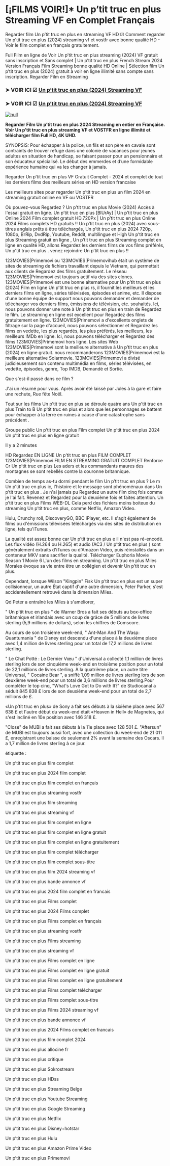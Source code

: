 # [¡FILMS VOIR!]* Un p’tit truc en plus Streaming VF en Complet Français
Regarder film Un p’tit truc en plus en streaming VF HD ☑ Comment regarder Un p’tit truc en plus (2024) streaming vf et vostfr avec bonne qualité HD - Voir le film complet en français gratuitement.

Full Film en ligne de Voir Un p’tit truc en plus streaming (2024) VF gratuit sans inscription et Sans complet | Un p’tit truc en plus French Stream 2024 Version Français Film Streaming bonne qualité HD Online | Sélection film Un p’tit truc en plus (2024) gratuit à voir en ligne illimité sans compte sans inscription. Regarder Film en Streaming

### ➤ VOIR ICI ☑ [Un p’tit truc en plus (2024) Streaming VF](https://t.co/6CSG8D9Q31)

### ➤ VOIR ICI ☑ [Un p’tit truc en plus (2024) Streaming VF](https://t.co/6CSG8D9Q31)

[![null](https://static.wixstatic.com/media/855a25_043b5abeb4ae4d35ac003198e7fe56ed~mv2.gif)](https://t.co/6CSG8D9Q31)

**Regarder Film Un p’tit truc en plus 2024 Streaming en entier en Française. Voir Un p’tit truc en plus streaming VF et VOSTFR en ligne illimité et télécharger film Full HD, 4K UHD.**

SYNOPSIS: Pour échapper à la police, un fils et son père en cavale sont contraints de trouver refuge dans une colonie de vacances pour jeunes adultes en situation de handicap, se faisant passer pour un pensionnaire et son éducateur spécialisé. Le début des emmerdes et d’une formidable expérience humaine qui va les changer à jamais.

Regarder Un p’tit truc en plus VF Gratuit Complet - 2024 et complet de tout les derniers films des meilleurs séries en HD version francaise

Les meilleurs sites pour regarder Un p’tit truc en plus un film 2024 en streaming gratuit online en VF ou VOSTFR

Où pouvez-vous Regardez ? Un p’tit truc en plus Movie (2024) Accès à l'essai gratuit en ligne. Un p’tit truc en plus [BlUrAy] | Un p’tit truc en plus Online 2024 Film complet gratuit HD.720Px | Un p’tit truc en plus Online 2024 Films complets HD gratuits !! Un p’tit truc en plus (2024) avec sous-titres anglais prêts à être téléchargés, Un p’tit truc en plus 2024 720p, 1080p, BrRip, DvdRip, Youtube, Reddit, multilingue et High Un p’tit truc en plus Streaming gratuit en ligne , Un p’tit truc en plus Streaming complet en ligne en qualité HD, allons Regardez les derniers films de vos films préférés, Un p’tit truc en plus . venez rejoindre Un p’tit truc en plus !!

123MOVIES|Primemovi ou 123MOVIES|Primemovihub était un système de sites de streaming de fichiers travaillant depuis le Vietnam, qui permettait aux clients de Regardez des films gratuitement. Le réseau 123MOVIES|Primemovi est toujours actif via des sites clones. 123MOVIES|Primemovi est une bonne alternative pour Un p’tit truc en plus (2024) Film en ligne Un p’tit truc en plus rs, il fournit les meilleurs et les derniers films en ligne, séries télévisées, épisodes et anime, etc. Il dispose d'une bonne équipe de support nous pouvons demander et demander de télécharger vos derniers films, émissions de télévision, etc. souhaités. Ici, nous pouvons donner une note à Un p’tit truc en plus en train de Regardez le film. Le streaming en ligne est excellent pour Regardez des films gratuitement en ligne. 123MOVIES|Primemovi a d'excellents onglets de filtrage sur la page d'accueil, nous pouvons sélectionner et Regardez les films en vedette, les plus regardés, les plus préférés, les meilleurs, les meilleurs IMDb en ligne. Ici, nous pouvons télécharger et Regardez des films 123MOVIES|Primemovi hors ligne. Les sites Web 123MOVIES|Primemovi sont la meilleure alternative à Un p’tit truc en plus (2024) en ligne gratuit. nous recommanderons 123MOVIES|Primemovi est la meilleure alternative Solarmovie. 123MOVIES|Primemovi a divisé judicieusement son contenu multimédia en films, séries télévisées, en vedette, épisodes, genre, Top IMDB, Demandé et Sortie.

Que s'est-il passé dans ce film ?

J'ai un résumé pour vous. Après avoir été laissé par Jules à la gare et faire une rechute, Rue fête Noël.

Tout sur les films Un p’tit truc en plus se déroule quatre ans Un p’tit truc en plus Train to B Un p’tit truc en plus et alors que les personnages se battent pour échapper à la terre en ruines à cause d'une catastrophe sans précédent .

Groupe public Un p’tit truc en plus Film complet Un p’tit truc en plus 2024 Un p’tit truc en plus en ligne gratuit

Il y a 2 minutes

HD Regardez EN LIGNE Un p’tit truc en plus FILM COMPLET 123MOVIES|Primemovi FILM EN STREAMING GRATUIT COMPLET Renforce Cr Un p’tit truc en plus Les aders et les commandants maures des montagnes se sont rebellés contre la couronne britannique.

Combien de temps as-tu dormi pendant le film Un p’tit truc en plus ? Le m Un p’tit truc en plus ic, l'histoire et le message sont phénoménaux dans Un p’tit truc en plus . Je n'ai jamais pu Regardez un autre film cinq fois comme je l'ai fait. Revenez et Regardez pour la deuxième fois et faites attention. Un p’tit truc en plus Films WEB-DL Cela perd des fichiers moins boiteux du streaming Un p’tit truc en plus, comme Netflix, Amazon Video.

Hulu, Crunchy roll, DiscoveryGO, BBC iPlayer, etc. Il s'agit également de films ou d'émissions télévisées téléchargés via des sites de distribution en ligne, tels qu'iTunes.

La qualité est assez bonne car Un p’tit truc en plus e il n'est pas ré-encodé. Les flux vidéo (H.264 ou H.265) et audio (AC3 / Un p’tit truc en plus ) sont généralement extraits d'iTunes ou d'Amazon Video, puis réinstallés dans un conteneur MKV sans sacrifier la qualité. Télécharger Euphoria Movie Season 1 Movie 6 L'un des films en streaming. Un p’tit truc en plus Miles Morales évoque sa vie entre être un collégien et devenir Un p’tit truc en plus.

Cependant, lorsque Wilson "Kingpin" Fisk Un p’tit truc en plus est un super collisionneur, un autre État captif d'une autre dimension, Peter Parker, s'est accidentellement retrouvé dans la dimension Miles.

Qd Peter a entraîné les Miles à s'améliorer,

" Un p’tit truc en plus " de Warner Bros a fait ses débuts au box-office britannique et irlandais avec un coup de grâce de 5 millions de livres sterling (5,9 millions de dollars), selon les chiffres de Comscore.

Au cours de son troisième week-end, " Ant-Man And The Wasp: Quantumania " de Disney est descendu d'une place à la deuxième place avec 1,4 million de livres sterling pour un total de 17,2 millions de livres sterling.

" Le Chat Potté : Le Dernier Vœu " d'Universal a collecté 1,1 million de livres sterling lors de son cinquième week-end en troisième position pour un total de 22,1 millions de livres sterling. À la quatrième place, un autre titre Universal, " Cocaine Bear ", a sniffé 1,09 million de livres sterling lors de son deuxième week-end pour un total de 3,6 millions de livres sterling.Pour compléter le top cinq, "What's Love Got to Do with It?" de Studiocanal a séduit 845 838 £ lors de son deuxième week-end pour un total de 2,7 millions de £.

«Un p’tit truc en plus» de Sony a fait ses débuts à la sixième place avec 567 638 £ et l'autre début du week-end était «Heaven in Hell» de Magnetes, qui s'est incliné en 10e position avec 146 318 £.

"Close" de MUBI a fait ses débuts à la 11e place avec 128 501 £. "Aftersun" de MUBI est toujours aussi fort, avec une collection du week-end de 21 011 £, enregistrant une baisse de seulement 2% avant la semaine des Oscars. Il a 1,7 million de livres sterling à ce jour.

étiquette :

Un p’tit truc en plus film complet

Un p’tit truc en plus 2024 film complet

Un p’tit truc en plus film complet en français

Un p’tit truc en plus streaming vostfr

Un p’tit truc en plus film streaming

Un p’tit truc en plus streaming vf

Un p’tit truc en plus film complet en ligne

Un p’tit truc en plus film complet en ligne gratuit

Un p’tit truc en plus film complet en ligne gratuitement

Un p’tit truc en plus film complet télécharger

Un p’tit truc en plus film complet sous-titre

Un p’tit truc en plus film 2024 streaming vf

Un p’tit truc en plus bande annonce vf

Un p’tit truc en plus 2024 film complet en francais

Un p’tit truc en plus Films complet

Un p’tit truc en plus 2024 Films complet

Un p’tit truc en plus Films complet en français

Un p’tit truc en plus streaming vostfr

Un p’tit truc en plus Films streaming

Un p’tit truc en plus streaming vf

Un p’tit truc en plus Films complet en ligne

Un p’tit truc en plus Films complet en ligne gratuit

Un p’tit truc en plus Films complet en ligne gratuitement

Un p’tit truc en plus Films complet télécharger

Un p’tit truc en plus Films complet sous-titre

Un p’tit truc en plus Films 2024 streaming vf

Un p’tit truc en plus bande annonce vf

Un p’tit truc en plus 2024 Films complet en francais

Un p’tit truc en plus film complet 2024

Un p’tit truc en plus allocine fr

Un p’tit truc en plus critique

Un p’tit truc en plus Sokrostream

Un p’tit truc en plus HDss

Un p’tit truc en plus Streaming Belge

Un p’tit truc en plus Youtube Streaming

Un p’tit truc en plus Google Streaming

Un p’tit truc en plus Netflix

Un p’tit truc en plus Disney+hotstar

Un p’tit truc en plus Hulu

Un p’tit truc en plus Amazon Prime Video

Un p’tit truc en plus Primemovi
